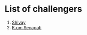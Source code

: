 # List of challengers
1. [Shivay](https://github.com/shivaylamba)
2. [K.om Senapati](https://github.com/kom-senapati)
